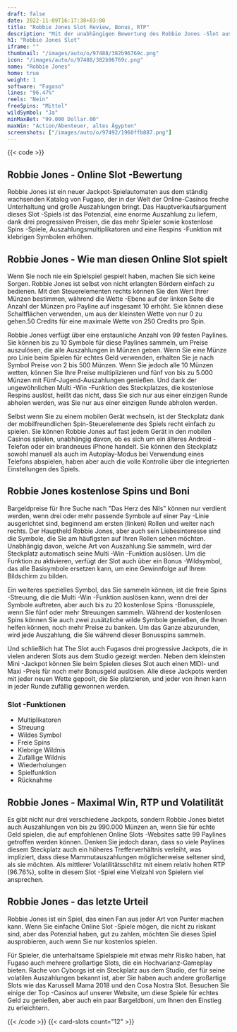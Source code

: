 ```yaml
---
draft: false
date: 2022-11-09T16:17:38+03:00
title: "Robbie Jones Slot Review, Bonus, RTP"
description: "Mit der unabhängigen Bewertung des Robbie Jones -Slot aus Fugaso können Sie kostenlos oder echtes Geld spielen und hier einen Bonus erhalten!"
h1: "Robbie Jones Slot"
iframe: ""
thumbnail: "/images/auto/o/97488/382b96769c.png"
icon: "/images/auto/o/97488/382b96769c.png"
name: "Robbie Jones"
home: true
weight: 1
software: "Fugaso"
lines: "96.47%"
reels: "Nein"
freeSpins: "Mittel"
wildSymbol: "Ja"
minMaxBet: "99.000 Dollar.00"
maxWin: "Action/Abenteuer, altes Ägypten"
screenshots: ["/images/auto/o/97492/1960ffb887.png"]
---
```


{{< code >}}<h2>Robbie Jones - Online Slot -Bewertung</h2><p>Robbie Jones ist ein neuer Jackpot-Spielautomaten aus dem ständig wachsenden Katalog von Fugaso, der in der Welt der Online-Casinos freche Unterhaltung und große Auszahlungen bringt.  Das Hauptverkaufsargument dieses Slot -Spiels ist das Potenzial, eine enorme Auszahlung zu liefern, dank drei progressiven Preisen, die das mehr Spieler sowie kostenlose Spins -Spiele, Auszahlungsmultiplikatoren und eine Respins -Funktion mit klebrigen Symbolen erhöhen.</p><h2>Robbie Jones - Wie man diesen Online Slot spielt</h2><p>Wenn Sie noch nie ein Spielspiel gespielt haben, machen Sie sich keine Sorgen. Robbie Jones ist selbst von nicht erlangten Bördern einfach zu bedienen. Mit den Steuerelementen rechts können Sie den Wert Ihrer Münzen bestimmen, während die Wette -Ebene auf der linken Seite die Anzahl der Münzen pro Payline auf insgesamt 10 erhöht. Sie können diese Schaltflächen verwenden, um aus der kleinsten Wette von nur 0 zu gehen.50 Credits für eine maximale Wette von 250 Credits pro Spin.</p><p>Robbie Jones verfügt über eine erstaunliche Anzahl von 99 festen Paylines. Sie können bis zu 10 Symbole für diese Paylines sammeln, um Preise auszulösen, die alle Auszahlungen in Münzen geben. Wenn Sie eine Münze pro Linie beim Spielen für echtes Geld verwenden, erhalten Sie je nach Symbol Preise von 2 bis 500 Münzen.  Wenn Sie jedoch alle 10 Münzen wetten, können Sie Ihre Preise multiplizieren und fünf von bis zu 5.000 Münzen mit Fünf-Jugend-Auszahlungen genießen. Und dank der ungewöhnlichen Multi -Win -Funktion des Steckplatzes, die kostenlose Respins auslöst, heißt das nicht, dass Sie sich nur aus einer einzigen Runde abholen werden, was Sie nur aus einer einzigen Runde abholen werden.</p><p>Selbst wenn Sie zu einem mobilen Gerät wechseln, ist der Steckplatz dank der mobilfreundlichen Spin-Steuerelemente des Spiels recht einfach zu spielen. Sie können Robbie Jones auf fast jedem Gerät in den mobilen Casinos spielen, unabhängig davon, ob es sich um ein älteres Android -Telefon oder ein brandneues iPhone handelt. Sie können den Steckplatz sowohl manuell als auch im Autoplay-Modus bei Verwendung eines Telefons abspielen, haben aber auch die volle Kontrolle über die integrierten Einstellungen des Spiels.</p><h2>Robbie Jones kostenlose Spins und Boni</h2><p>Bargeldpreise für Ihre Suche nach "Das Herz des Nils" können nur verdient werden, wenn drei oder mehr passende Symbole auf einer Pay -Linie ausgerichtet sind, beginnend am ersten (linken) Rollen und weiter nach rechts. Der Hauptheld Robbie Jones, aber auch sein Liebesinteresse sind die Symbole, die Sie am häufigsten auf Ihren Rollen sehen möchten. Unabhängig davon, welche Art von Auszahlung Sie sammeln, wird der Steckplatz automatisch seine Multi -Win -Funktion auslösen. Um die Funktion zu aktivieren, verfügt der Slot auch über ein Bonus -Wildsymbol, das alle Basisymbole ersetzen kann, um eine Gewinnfolge auf Ihrem Bildschirm zu bilden.</p><p>Ein weiteres spezielles Symbol, das Sie sammeln können, ist die freie Spins -Streuung, die die Multi -Win -Funktion auslösen kann, wenn drei der Symbole auftreten, aber auch bis zu 20 kostenlose Spins -Bonusspiele, wenn Sie fünf oder mehr Streuungen sammeln. Während der kostenlosen Spins können Sie auch zwei zusätzliche wilde Symbole genießen, die Ihnen helfen können, noch mehr Preise zu banken. Um das Ganze abzurunden, wird jede Auszahlung, die Sie während dieser Bonusspins sammeln.</p><p>Und schließlich hat The Slot auch Fugasos drei progressive Jackpots, die in vielen anderen Slots aus dem Studio gezeigt werden. Neben dem kleinsten Mini -Jackpot können Sie beim Spielen dieses Slot auch einen MIDI- und Maxi -Preis für noch mehr Bonusgeld auslösen. Alle diese Jackpots werden mit jeder neuen Wette gepoolt, die Sie platzieren, und jeder von ihnen kann in jeder Runde zufällig gewonnen werden.</p><h3>
Slot -Funktionen</h3><ul>
<li></span>
Multiplikatoren</li>
<li></span>
Streuung</li>
<li></span>
Wildes Symbol</li>
<li></span>
Freie Spins</li>
<li></span>
Klebrige Wildnis</li>
<li></span>
Zufällige Wildnis</li>
<li></span>
Wiederholungen</li>
<li></span>
Spielfunktion</li>
<li></span>
Rücknahme</li></ul><h2>Robbie Jones - Maximal Win, RTP und Volatilität</h2><p>Es gibt nicht nur drei verschiedene Jackpots, sondern Robbie Jones bietet auch Auszahlungen von bis zu 990.000 Münzen an, wenn Sie für echte Geld spielen, die auf empfohlenen Online Slots -Websites satte 99 Paylines getroffen werden können. Denken Sie jedoch daran, dass so viele Paylines diesem Steckplatz auch ein höheres Trefferverhältnis verleiht, was impliziert, dass diese Mammutauszahlungen möglicherweise seltener sind, als sie möchten. Als mittlerer Volatilitätsschlitz mit einem relativ hohen RTP (96.76%), sollte in diesem Slot -Spiel eine Vielzahl von Spielern viel ansprechen.</p><h2>Robbie Jones - das letzte Urteil</h2><p>Robbie Jones ist ein Spiel, das einen Fan aus jeder Art von Punter machen kann. Wenn Sie einfache Online Slot -Spiele mögen, die nicht zu riskant sind, aber das Potenzial haben, gut zu zahlen, möchten Sie dieses Spiel ausprobieren, auch wenn Sie nur kostenlos spielen.</p><p>Für Spieler, die unterhaltsame Spielspiele mit etwas mehr Risiko haben, hat Fugaso auch mehrere großartige Slots, die ein Hochvarianz-Gameplay bieten. Rache von Cyborgs ist ein Steckplatz aus dem Studio, der für seine volatilen Auszahlungen bekannt ist, aber Sie haben auch andere großartige Slots wie das Karussell Mama 2018 und den Cosa Nostra Slot.  Besuchen Sie einige der Top -Casinos auf unserer Website, um diese Spiele für echtes Geld zu genießen, aber auch ein paar Bargeldboni, um Ihnen den Einstieg zu erleichtern.</p>{{< /code >}}
 {{< card-slots count="12" >}}